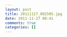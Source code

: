 ```yaml
---
layout: post
title: 20111127_002505.jpg
date: 2011-11-27 00:41
comments: true
categories: []
---
```


